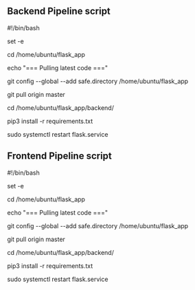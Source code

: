 ## Backend Pipeline script

#!/bin/bash

set -e

cd /home/ubuntu/flask_app

echo "=== Pulling latest code ==="

git config --global --add safe.directory /home/ubuntu/flask_app

git pull origin master

cd /home/ubuntu/flask_app/backend/

pip3 install -r requirements.txt

sudo systemctl restart flask.service

## Frontend Pipeline script

#!/bin/bash

set -e

cd /home/ubuntu/flask_app

echo "=== Pulling latest code ==="

git config --global --add safe.directory /home/ubuntu/flask_app

git pull origin master

cd /home/ubuntu/flask_app/backend/

pip3 install -r requirements.txt

sudo systemctl restart flask.service
